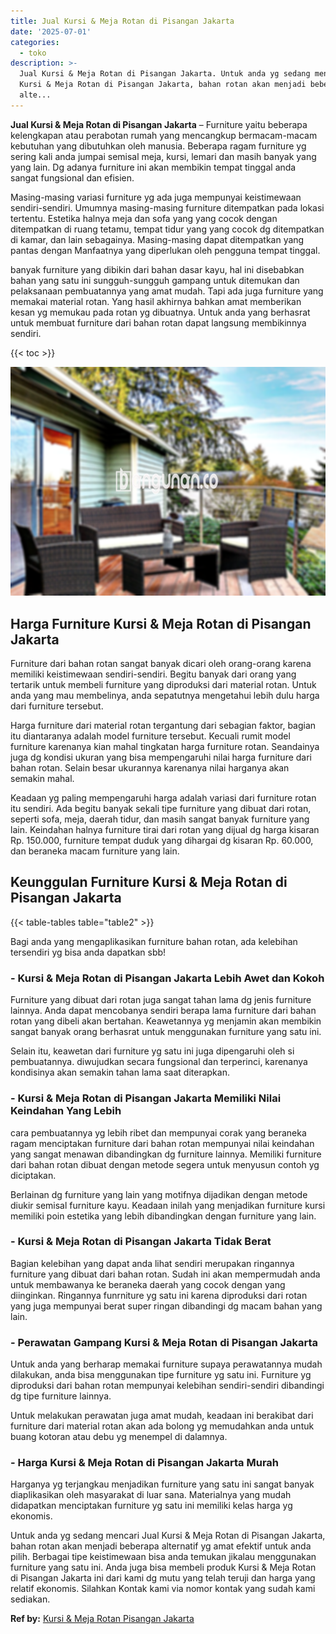 ```yaml
---
title: Jual Kursi & Meja Rotan di Pisangan Jakarta
date: '2025-07-01'
categories:
  - toko
description: >-
  Jual Kursi & Meja Rotan di Pisangan Jakarta. Untuk anda yg sedang mencari Jual
  Kursi & Meja Rotan di Pisangan Jakarta, bahan rotan akan menjadi beberapa
  alte...
---
```


**Jual Kursi & Meja Rotan di Pisangan Jakarta** – Furniture yaitu beberapa kelengkapan atau perabotan rumah yang mencangkup bermacam-macam kebutuhan yang dibutuhkan oleh manusia. Beberapa ragam furniture yg sering kali anda jumpai semisal meja, kursi, lemari dan masih banyak yang yang lain. Dg adanya furniture ini akan membikin tempat tinggal anda sangat fungsional dan efisien.

Masing-masing variasi furniture yg ada juga mempunyai keistimewaan sendiri-sendiri. Umumnya masing-masing furniture ditempatkan pada lokasi tertentu. Estetika halnya meja dan sofa yang yang cocok dengan ditempatkan di ruang tetamu, tempat tidur yang yang cocok dg ditempatkan di kamar, dan lain sebagainya. Masing-masing dapat ditempatkan yang pantas dengan Manfaatnya yang diperlukan oleh pengguna tempat tinggal.

banyak furniture yang dibikin dari bahan dasar kayu, hal ini disebabkan bahan yang satu ini sungguh-sungguh gampang untuk ditemukan dan pelaksanaan pembuatannya yang amat mudah. Tapi ada juga furniture yang memakai material rotan. Yang hasil akhirnya bahkan amat memberikan kesan yg memukau pada rotan yg dibuatnya. Untuk anda yang berhasrat untuk membuat furniture dari bahan rotan dapat langsung membikinnya sendiri.

{{< toc >}}

![Jual Kursi & Meja Rotan di Pisangan Jakarta](/images/kursi-meja-rotan-murah35.png)

## Harga Furniture Kursi & Meja Rotan di Pisangan Jakarta

Furniture dari bahan rotan sangat banyak dicari oleh orang-orang karena memiliki keistimewaan sendiri-sendiri. Begitu banyak dari orang yang tertarik untuk membeli furniture yang diproduksi dari material rotan. Untuk anda yang mau membelinya, anda sepatutnya mengetahui lebih dulu harga dari furniture tersebut.

Harga furniture dari material rotan tergantung dari sebagian faktor, bagian itu diantaranya adalah model furniture tersebut. Kecuali rumit model furniture karenanya kian mahal tingkatan harga furniture rotan. Seandainya juga dg kondisi ukuran yang bisa mempengaruhi nilai harga furniture dari bahan rotan. Selain besar ukurannya karenanya nilai harganya akan semakin mahal.

Keadaan yg paling mempengaruhi harga adalah variasi dari furniture rotan itu sendiri. Ada begitu banyak sekali tipe furniture yang dibuat dari rotan, seperti sofa, meja, daerah tidur, dan masih sangat banyak furniture yang lain. Keindahan halnya furniture tirai dari rotan yang dijual dg harga kisaran Rp. 150.000, furniture tempat duduk yang dihargai dg kisaran Rp. 60.000, dan beraneka macam furniture yang lain.

## Keunggulan Furniture Kursi & Meja Rotan di Pisangan Jakarta

{{< table-tables table="table2" >}}

Bagi anda yang mengaplikasikan furniture bahan rotan, ada kelebihan tersendiri yg bisa anda dapatkan sbb!

### \- Kursi & Meja Rotan di Pisangan Jakarta Lebih Awet dan Kokoh

Furniture yang dibuat dari rotan juga sangat tahan lama dg jenis furniture lainnya. Anda dapat mencobanya sendiri berapa lama furniture dari bahan rotan yang dibeli akan bertahan. Keawetannya yg menjamin akan membikin sangat banyak orang berhasrat untuk menggunakan furniture yang satu ini.

Selain itu, keawetan dari furniture yg satu ini juga dipengaruhi oleh si pembuatannya. diwujudkan secara fungsional dan terperinci, karenanya kondisinya akan semakin tahan lama saat diterapkan.

### \- Kursi & Meja Rotan di Pisangan Jakarta Memiliki Nilai Keindahan Yang Lebih

cara pembuatannya yg lebih ribet dan mempunyai corak yang beraneka ragam menciptakan furniture dari bahan rotan mempunyai nilai keindahan yang sangat menawan dibandingkan dg furniture lainnya. Memiliki furniture dari bahan rotan dibuat dengan metode segera untuk menyusun contoh yg diciptakan.

Berlainan dg furniture yang lain yang motifnya dijadikan dengan metode diukir semisal furniture kayu. Keadaan inilah yang menjadikan furniture kursi memiliki poin estetika yang lebih dibandingkan dengan furniture yang lain.

### \- Kursi & Meja Rotan di Pisangan Jakarta Tidak Berat

Bagian kelebihan yang dapat anda lihat sendiri merupakan ringannya furniture yang dibuat dari bahan rotan. Sudah ini akan mempermudah anda untuk membawanya ke beraneka daerah yang cocok dengan yang diinginkan. Ringannya funrniture yg satu ini karena diproduksi dari rotan yang juga mempunyai berat super ringan dibandingi dg macam bahan yang lain.

### \- Perawatan Gampang Kursi & Meja Rotan di Pisangan Jakarta

Untuk anda yang berharap memakai furniture supaya perawatannya mudah dilakukan, anda bisa menggunakan tipe furniture yg satu ini. Furniture yg diproduksi dari bahan rotan mempunyai kelebihan sendiri-sendiri dibandingi dg tipe furniture lainnya.

Untuk melakukan perawatan juga amat mudah, keadaan ini berakibat dari furniture dari material rotan akan ada bolong yg memudahkan anda untuk buang kotoran atau debu yg menempel di dalamnya.

### \- Harga Kursi & Meja Rotan di Pisangan Jakarta Murah

Harganya yg terjangkau menjadikan furniture yang satu ini sangat banyak diaplikasikan oleh masyarakat di luar sana. Materialnya yang mudah didapatkan menciptakan furniture yg satu ini memiliki kelas harga yg ekonomis.

Untuk anda yg sedang mencari Jual Kursi & Meja Rotan di Pisangan Jakarta, bahan rotan akan menjadi beberapa alternatif yg amat efektif untuk anda pilih. Berbagai tipe keistimewaan bisa anda temukan jikalau menggunakan furniture yang satu ini. Anda juga bisa membeli produk Kursi & Meja Rotan di Pisangan Jakarta ini dari kami dg mutu yang telah teruji dan harga yang relatif ekonomis. Silahkan Kontak kami via nomor kontak yang sudah kami sediakan.

**Ref by:** [Kursi & Meja Rotan Pisangan Jakarta](https://id.wikipedia.org/wiki/Kursi)
